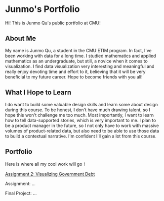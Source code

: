 # Junmo's Portfolio
Hi! This is Junmo Qu's public portfolio at CMU!

## About Me
My name is Junmo Qu, a student in the CMU ETIM program. In fact, I've been working with data for a long time. I studied mathematics and applied mathematics as an undergraduate, but still, a novice when it comes to visualization. I find data visualization very interesting and meaningful and really enjoy devoting time and effort to it, believing that it will be very beneficial to my future career. Hope to become friends with you all!

## What I Hope to Learn
I do want to build some valuable design skills and learn some about design during this course. To be honest, I don't have much drawing talent, so I hope this won't challenge me too much. Most importantly, I want to learn how to tell data-supported stories, which is very important to me. I plan to be a product manager in the future, so I not only have to work with massive volumes of product-related data, but also need to be able to use those data to build a contextual narrative. I'm confident I'll gain a lot from this course.

## Portfolio
Here is where all my cool work will go！

[Assignment 2: Visualizing Government Debt](/dataviz2.md)

Assignment: ...

Final Project: ...



